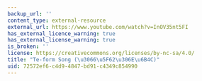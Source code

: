 ```yaml
---
backup_url: ''
content_type: external-resource
external_url: https://www.youtube.com/watch?v=InOV35nt5FI
has_external_licence_warning: true
has_external_license_warning: true
is_broken: ''
license: https://creativecommons.org/licenses/by-nc-sa/4.0/
title: "Te-form Song (\u3066\u5F62\u306E\u6B4C)"
uid: 72572ef6-c4d9-4847-bd91-c4349c854990
---
```

